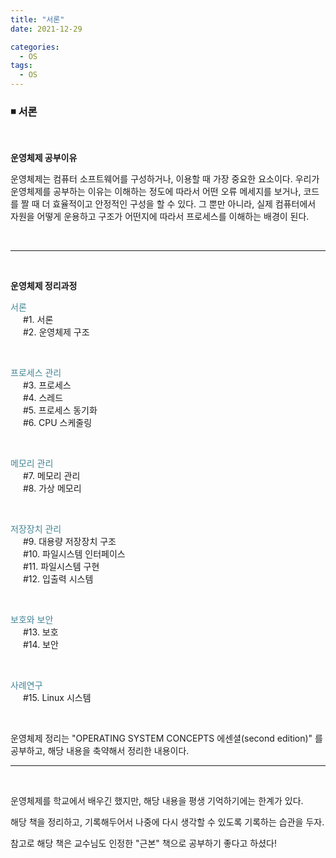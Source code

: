 ```yaml
---
title: "서론"
date: 2021-12-29

categories:
  - OS
tags:
  - OS
---
```

<!-- 제목은 ###title 로 고정 -->
### ◾️ 서론

<br>

**운영체제 공부이유**

운영체제는 컴퓨터 소프트웨어를 구성하거나, 이용할 때 가장 중요한 요소이다. 우리가 운영체제를 공부하는 이유는 이해하는 정도에 따라서 어떤 오류 메세지를 보거나, 코드를 짤 때 더 효율적이고 안정적인 구성을 할 수 있다. 그 뿐만 아니라, 실제 컴퓨터에서 자원을 어떻게 운용하고 구조가 어떤지에 따라서 프로세스를 이해하는 배경이 된다.

<br>

---

<br>

**운영체제 정리과정**


<span style="color: #438597">서론</span>  
<span style="padding-left: 20px; display: block">
#1. 서론  
#2. 운영체제 구조  
</span>

<br>

<span style="color: #438597">프로세스 관리  </span>
<span style="padding-left: 20px; display: block">
#3. 프로세스  
#4. 스레드  
#5. 프로세스 동기화  
#6. CPU 스케줄링  
</span>

<br>

<span style="color: #438597">메모리 관리  </span>
<span style="padding-left: 20px; display: block">
#7. 메모리 관리  
#8. 가상 메모리  
</span>

<br>

<span style="color: #438597">저장장치 관리  </span>
<span style="padding-left: 20px; display: block">
#9. 대용량 저장장치 구조  
#10. 파일시스템 인터페이스  
#11. 파일시스템 구현  
#12. 입출력 시스템  
</span>

<br>

<span style="color: #438597">보호와 보안  </span>
<span style="padding-left: 20px; display: block">
#13. 보호  
#14. 보안  
</span>

<br>

<span style="color: #438597">사례연구  </span>
<span style="padding-left: 20px; display: block">
#15. Linux 시스템  
</span>

<br>

운영체제 정리는 "OPERATING SYSTEM CONCEPTS 에센셜(second edition)" 를 공부하고, 해당 내용을 축약해서 정리한 내용이다.

---

<br>

운영체제를 학교에서 배우긴 했지만, 해당 내용을 평생 기억하기에는 한계가 있다.

해당 책을 정리하고, 기록해두어서 나중에 다시 생각할 수 있도록 기록하는 습관을 두자.

참고로 해당 책은 교수님도 인정한 "근본" 책으로 공부하기 좋다고 하셨다!

<br>
<br>
<br>


